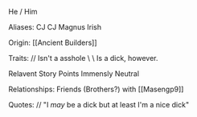 He / Him

Aliases:
 CJ
 CJ Magnus
 Irish
 
Origin: [[Ancient Builders]]

Traits:
 // Isn't a asshole
  \\ \\ Is a dick, however.

Relavent Story Points
 Immensly Neutral

Relationships:
 Friends (Brothers?) with [[Masengp9]]

Quotes:
// "I *may* be a dick but at least I'm a nice dick"